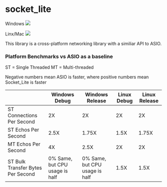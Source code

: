 # socket_lite

<p>Windows <img src="https://ci.appveyor.com/api/projects/status/gupob5nj63onam9l?svg=true"/><p>
<p>Linx/Mac <img src="https://travis-ci.org/smasherprog/socket_lite.svg?branch=master"/><p>

<p>This library is a cross-platform networking library with a similiar API to ASIO.</p>

<h3>Platform Benchmarks vs ASIO as a baseline</h3>
<p>ST = Single Threaded  MT = Multi-threaded</p>
<p>Negative numbers mean ASIO is faster, where positive numbers mean Socket_Lite is faster</p>
<table>
 <thead>
   <tr>
     <th></th>
     <th>Windows Debug</th> 
     <th>Windows Release</th> 
     <th>Linux Debug</th>
     <th>Linux Release</th>
   </tr>
  </thead>
  <tbody>
     <tr>
     <td>ST Connections Per Second</td>
      <td>2X</td>
     <td>2X</td>
     <td>2X</td>
     <td>2X</td>
    </tr>
  <tr>
     <td>ST Echos Per Second</td>
     <td>2.5X</td> 
    <td>1.75X</td> 
   <td>1.5X</td>   
   <td>1.75X</td> 
    </tr>
   <tr>
     <td>MT Echos Per Second</td>
     <td>4X</td>
     <td>2.5X</td>
     <td>2X</td>    
      <td>2X</td>    
    </tr>
      <tr>
     <td>ST Bulk Transfer Bytes Per Second</td>
     <td>0% Same, but CPU usage is half</td>
     <td>0% Same, but CPU usage is half</td>
     <td>1.5X</td>    
      <td>1.5X</td>    
    </tr>
</tbody>
</table>
